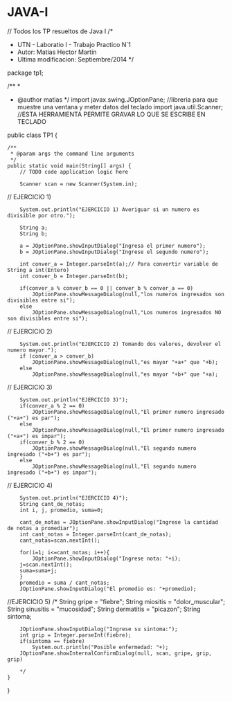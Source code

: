 # JAVA-I
// Todos los TP resueltos de Java I
/*
 * UTN - Laboratio I - Trabajo Practico N`1
 * Autor: Matias Hector Martin
 * Ultima modificacion: Septiembre/2014
 */

package tp1;

/**
 *
 * @author matias
 */
import javax.swing.JOptionPane; //libreria para que muestre una ventana y meter datos del teclado
import java.util.Scanner;  //ESTA HERRAMIENTA PERMITE GRAVAR LO QUE SE ESCRIBE EN TECLADO 

public class TP1 {

    /**
     * @param args the command line arguments
     */
    public static void main(String[] args) {
        // TODO code application logic here
        
        Scanner scan = new Scanner(System.in);

// EJERCICIO 1)
        
        System.out.println("EJERCICIO 1) Averiguar si un numero es divisible por otro.");
        
        String a;
        String b;
        
        a = JOptionPane.showInputDialog("Ingresa el primer numero");
        b = JOptionPane.showInputDialog("Ingrese el segundo numero"); 
        
        int conver_a = Integer.parseInt(a);// Para convertir variable de String a int(Entero)
        int conver_b = Integer.parseInt(b);
        
        if(conver_a % conver_b == 0 || conver_b % conver_a == 0)
            JOptionPane.showMessageDialog(null,"los numeros ingresados son divisibles entre si");
        else
            JOptionPane.showMessageDialog(null,"Los numeros ingresados NO son divisibles entre si");
        
// EJERCICIO 2)
        
        System.out.println("EJERCICIO 2) Tomando dos valores, devolver el numero mayor.");
        if (conver_a > conver_b)
            JOptionPane.showMessageDialog(null,"es mayor "+a+" que "+b);
        else
            JOptionPane.showMessageDialog(null,"es mayor "+b+" que "+a);
        
// EJERCICIO 3)
        
        System.out.println("EJERCICIO 3)");
        if(conver_a % 2 == 0)
            JOptionPane.showMessageDialog(null,"El primer numero ingresado ("+a+") es par");
        else
            JOptionPane.showMessageDialog(null,"El primer numero ingresado ("+a+") es impar");
        if(conver_b % 2 == 0)
            JOptionPane.showMessageDialog(null,"El segundo numero ingresado ("+b+") es par");
        else
            JOptionPane.showMessageDialog(null,"El segundo numero ingresado ("+b+") es impar");
            
              
// EJERCICIO 4)
        
        System.out.println("EJERCICIO 4)");    
        String cant_de_notas;
        int i, j, promedio, suma=0;
        
        cant_de_notas = JOptionPane.showInputDialog("Ingrese la cantidad de notas a promediar");
        int cant_notas = Integer.parseInt(cant_de_notas);
        cant_notas=scan.nextInt();
        
        for(i=1; i<=cant_notas; i++){
            JOptionPane.showInputDialog("Ingrese nota: "+i);
        j=scan.nextInt();    
        suma=suma+j;
        }
        promedio = suma / cant_notas;
        JOptionPane.showInputDialog("El promedio es: "+promedio);
        
//EJERCICIO 5)
       /* 
        String gripe = "fiebre";
        String miositis = "dolor_muscular";
        String sinusitis = "mucosidad";
        String dermatitis = "picazon";
        String sintoma;
        
        JOptionPane.showInputDialog("Ingrese su sintoma:");
        int grip = Integer.parseInt(fiebre);
        if(sintoma == fiebre)
            System.out.println("Posible enfermedad: "+);
        JOptionPane.showInternalConfirmDialog(null, scan, gripe, grip, grip)
      
        */
    }
    
}
